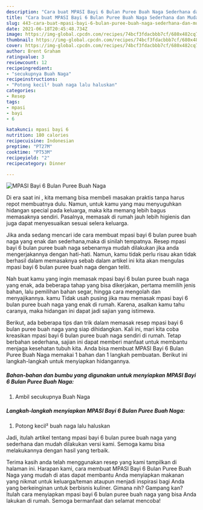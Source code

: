 ```yaml
---
description: "Cara buat MPASI Bayi 6 Bulan Puree Buah Naga Sederhana dan Mudah Dibuat"
title: "Cara buat MPASI Bayi 6 Bulan Puree Buah Naga Sederhana dan Mudah Dibuat"
slug: 443-cara-buat-mpasi-bayi-6-bulan-puree-buah-naga-sederhana-dan-mudah-dibuat
date: 2021-06-18T20:45:48.734Z
image: https://img-global.cpcdn.com/recipes/74bcf3fdacbbb7cf/680x482cq70/mpasi-bayi-6-bulan-puree-buah-naga-foto-resep-utama.jpg
thumbnail: https://img-global.cpcdn.com/recipes/74bcf3fdacbbb7cf/680x482cq70/mpasi-bayi-6-bulan-puree-buah-naga-foto-resep-utama.jpg
cover: https://img-global.cpcdn.com/recipes/74bcf3fdacbbb7cf/680x482cq70/mpasi-bayi-6-bulan-puree-buah-naga-foto-resep-utama.jpg
author: Brent Graham
ratingvalue: 3
reviewcount: 12
recipeingredient:
- "secukupnya Buah Naga"
recipeinstructions:
- "Potong kecil² buah naga lalu haluskan"
categories:
- Resep
tags:
- mpasi
- bayi
- 6

katakunci: mpasi bayi 6 
nutrition: 180 calories
recipecuisine: Indonesian
preptime: "PT27M"
cooktime: "PT53M"
recipeyield: "2"
recipecategory: Dinner

---
```



![MPASI Bayi 6 Bulan Puree Buah Naga](https://img-global.cpcdn.com/recipes/74bcf3fdacbbb7cf/680x482cq70/mpasi-bayi-6-bulan-puree-buah-naga-foto-resep-utama.jpg)

Di era  saat ini , kita memang bisa membeli masakan praktis tanpa harus repot membuatnya dulu. Namun, untuk kamu yang mau menyuguhkan hidangan special pada keluarga, maka kita memang lebih bagus memasaknya sendiri. Pasalnya, memasak di rumah jauh lebih higienis dan juga dapat menyesuaikan sesuai selera keluarga.

Jika anda sedang mencari ide cara membuat mpasi bayi 6 bulan puree buah naga yang enak dan sederhana,maka di sinilah tempatnya. Resep mpasi bayi 6 bulan puree buah naga  sebenarnya mudah dilakukan jika anda mengerjakannya dengan hati-hati. Namun, kamu tidak perlu risau akan tidak berhasil dalam memasaknya 
sebab dalam artikel ini kita akan mengulas mpasi bayi 6 bulan puree buah naga dengan teliti.  



Nah buat kamu yang ingin memasak mpasi bayi 6 bulan puree buah naga yang enak, ada beberapa tahap yang bisa dikerjakan, pertama memilih jenis bahan, lalu pemilihan bahan segar, hingga cara mengolah dan menyajikannya. kamu Tidak usah pusing jika mau memasak mpasi bayi 6 bulan puree buah naga yang enak di rumah. Karena, asalkan kamu  tahu caranya, maka hidangan ini dapat jadi sajian yang istimewa.

Berikut, ada beberapa tips dan trik dalam memasak resep mpasi bayi 6 bulan puree buah naga yang siap dihidangkan. Kali ini, mari kita coba kreasikan mpasi bayi 6 bulan puree buah naga sendiri di rumah. Tetap berbahan sederhana, sajian ini dapat memberi manfaat untuk membantu menjaga kesehatan tubuh kita. Anda bisa membuat MPASI Bayi 6 Bulan Puree Buah Naga memakai 1 bahan dan 1 langkah pembuatan. Berikut ini langkah-langkah untuk menyiapkan hidangannya.

<!--inarticleads1-->

##### Bahan-bahan dan bumbu yang digunakan untuk menyiapkan MPASI Bayi 6 Bulan Puree Buah Naga:

1. Ambil secukupnya Buah Naga




<!--inarticleads2-->

##### Langkah-langkah menyiapkan MPASI Bayi 6 Bulan Puree Buah Naga:

1. Potong kecil² buah naga lalu haluskan




Jadi, itulah artikel tentang  mpasi bayi 6 bulan puree buah naga  yang sederhana dan mudah dilakukan versi kami. Semoga kamu bisa melakukannya dengan hasil yang terbaik. 

Terima kasih anda telah menggunakan resep yang kami tampilkan di halaman ini. Harapan kami, cara membuat  MPASI Bayi 6 Bulan Puree Buah Naga yang mudah di atas dapat membantu Anda menyiapkan makanan yang nikmat untuk keluarga/teman ataupun menjadi inspirasi bagi Anda yang berkeinginan untuk berbisnis kuliner. Gimana nih? Gampang kan? Itulah cara menyiapkan mpasi bayi 6 bulan puree buah naga yang bisa Anda lakukan di rumah. Semoga bermanfaat dan selamat mencoba!

